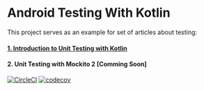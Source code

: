 # Android Testing With Kotlin



This project serves as an example for set of articles about testing:

#### [1. Introduction to Unit Testing with Kotlin](/docs/Unit-Testing-Introduction.md)

#### 2. Unit Testing with Mockito 2 \[Comming Soon\]

[![CircleCI](https://circleci.com/gh/dbacinski/Android-Testing-With-Kotlin.svg?style=svg)](https://circleci.com/gh/dbacinski/Android-Testing-With-Kotlin) [![codecov](https://codecov.io/gh/dbacinski/Android-Testing-With-Kotlin/branch/master/graphs/badge.svg)](https://codecov.io/gh/dbacinski/Android-Testing-With-Kotlin)





